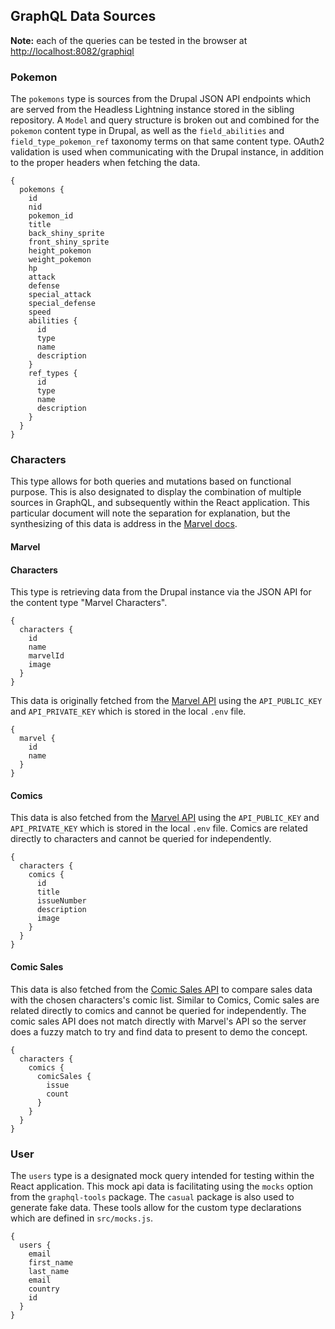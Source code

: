 ## GraphQL Data Sources

**Note:** each of the queries can be tested in the browser at [http://localhost:8082/graphiql](http://localhost:8082/graphiql)

### Pokemon

The `pokemons` type is sources from the Drupal JSON API endpoints which are served from the Headless Lightning instance stored in the sibling repository. A `Model` and query structure is broken out and combined for the `pokemon` content type in Drupal, as well as the `field_abilities` and `field_type_pokemon_ref` taxonomy terms on that same content type. OAuth2 validation is used when communicating with the Drupal instance, in addition to the proper headers when fetching the data.

```
{
  pokemons {
    id
    nid
    pokemon_id
    title
    back_shiny_sprite
    front_shiny_sprite
    height_pokemon
    weight_pokemon
    hp
    attack
    defense
    special_attack
    special_defense
    speed
    abilities {
      id
      type
      name
      description
    }
    ref_types {
      id
      type
      name
      description
    }
  }
}
```




### Characters 

This type allows for both queries and mutations based on functional purpose. This is also designated to display the combination of multiple sources in GraphQL, and subsequently within the React application. This particular document will note the separation for explanation, but the synthesizing of this data is address in the [Marvel docs](./graphql-marvel.md).

#### Marvel 

#### Characters 

This type is retrieving data from the Drupal instance via the JSON API for the content type "Marvel Characters". 

```
{
  characters {
    id
    name
    marvelId
    image
  }
} 
```

This data is originally fetched from the [Marvel API](https://developer.marvel.com/) using the `API_PUBLIC_KEY` and `API_PRIVATE_KEY` which is stored in the local `.env` file.

```
{
  marvel {
    id
    name
  }
}
```

#### Comics 

This data is also fetched from the [Marvel API](https://developer.marvel.com/) using the `API_PUBLIC_KEY` and `API_PRIVATE_KEY` which is stored in the local `.env` file. Comics are related directly to characters and cannot be queried for independently.

```
{
  characters {
    comics {
      id
      title
      issueNumber
      description
      image
    }
  }
}
```

#### Comic Sales 

This data is also fetched from the [Comic Sales API](https://comichron-data.github.io/api/titles.json) to compare sales data with the chosen characters's comic list. Similar to Comics, Comic sales are related directly to comics and cannot be queried for independently. The comic sales API does not match directly with Marvel's API so the server does a fuzzy match to try and find data to present to demo the concept.

```
{
  characters {
    comics {
      comicSales {
        issue
        count
      }
    }
  }
}
```


### User 

The `users` type is a designated mock query intended for testing within the React application. This mock api data is facilitating using the `mocks` option from the `graphql-tools` package. The `casual` package is also used to generate fake data. These tools allow for the custom type declarations which are defined in `src/mocks.js`. 

```
{
  users {
    email
    first_name
    last_name
    email
    country
    id
  }
}
```